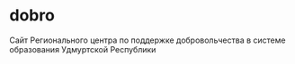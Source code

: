 # dobro
Сайт Регионального центра по поддержке добровольчества в системе образования Удмуртской Республики
